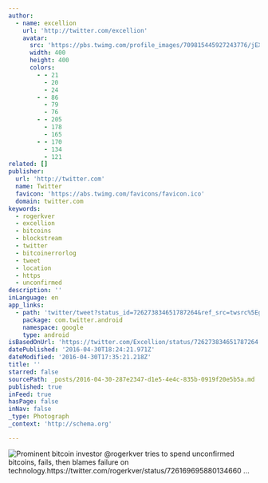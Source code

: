 ```yaml
---
author:
  - name: excellion
    url: 'http://twitter.com/excellion'
    avatar:
      src: 'https://pbs.twimg.com/profile_images/709815445927243776/jEXi3yfR_400x400.jpg'
      width: 400
      height: 400
      colors:
        - - 21
          - 20
          - 24
        - - 86
          - 79
          - 76
        - - 205
          - 178
          - 165
        - - 170
          - 134
          - 121
related: []
publisher:
  url: 'http://twitter.com'
  name: Twitter
  favicon: 'https://abs.twimg.com/favicons/favicon.ico'
  domain: twitter.com
keywords:
  - rogerkver
  - excellion
  - bitcoins
  - blockstream
  - twitter
  - bitcoinerrorlog
  - tweet
  - location
  - https
  - unconfirmed
description: ''
inLanguage: en
app_links:
  - path: 'twitter/tweet?status_id=726273834651787264&ref_src=twsrc%5Egoogle%7Ctwcamp%5Eandroidseo%7Ctwgr%5Estatus%7Ctwterm%5E726273834651787264'
    package: com.twitter.android
    namespace: google
    type: android
isBasedOnUrl: 'https://twitter.com/Excellion/status/726273834651787264'
datePublished: '2016-04-30T18:24:21.971Z'
dateModified: '2016-04-30T17:35:21.218Z'
title: ''
starred: false
sourcePath: _posts/2016-04-30-287e2347-d1e5-4e4c-835b-0919f20e5b5a.md
published: true
inFeed: true
hasPage: false
inNav: false
_type: Photograph
_context: 'http://schema.org'

---
```

![Prominent bitcoin investor @rogerkver tries to spend unconfirmed bitcoins, fails, then blames failure on technology.https://twitter.com/rogerkver/status/726169695880134660 ...](https://pbs.twimg.com/media/ChPfeNgU4AAh0h4.jpg:large)